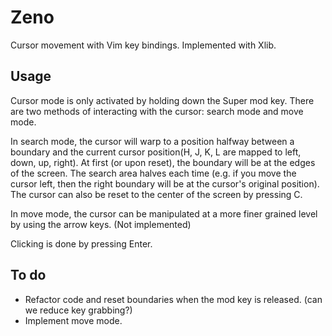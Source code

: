 Zeno
=====
Cursor movement with Vim key bindings. Implemented with Xlib.

Usage
-----
Cursor mode is only activated by holding down the Super mod key. There are two methods of interacting with the
cursor: search mode and move mode.

In search mode, the cursor will warp to a position halfway between a boundary
and the current cursor position(H, J, K, L are mapped to left, down, up, right).
At first (or upon reset), the boundary will be at the edges of the screen.
The search area halves each time (e.g. if you move the cursor left, then the right boundary will be at
the cursor's original position). The cursor can also be reset to the center of the screen by pressing C.

In move mode, the cursor can be manipulated at a more finer grained level by using the arrow keys. (Not implemented)

Clicking is done by pressing Enter.

To do
-----
- Refactor code and reset boundaries when the mod key is released. (can we reduce key grabbing?)
- Implement move mode.
